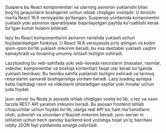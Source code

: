 Suspens
 bu React komponentlari va ularning asinxron yuklanishi bilan bog'liq jarayonlarni boshqarish uchun ishlab chiqilgan vositadir. U birinchi marta React 16.6 versiyasida qo'llangan. Suspense yordamida komponentni yuklash yoki asinxron operatsiyalar bajarilayotgan paytda ko'rsatilishi kerak bo'lgan kutish holatini bildiradi. 

 lazy 
 bu React komponentlarini asinxron ravishda yuklash uchun foydalaniladigan funksiya. U React 16.6 versiyasida joriy qilingan va kodni qism-qism bo'lib yuklash imkonini beradi, bu esa dastlabki yuklash vaqtini kamaytiradi va ilovaning umumiy ishlash tezligini oshiradi. 

Lazyloading 
 bu veb-sahifada yoki veb-ilovada resurslarni (masalan, rasmlar, videolar, komponentlar va boshqa kontentlar) faqat ular kerak bo'lganda yuklash texnikasi. Bu texnika sahifa yuklanish tezligini oshiradi va tarmoq resurslarini samarali boshqarishga yordam beradi. Lazy loading ayniqsa katta hajmdagi rasm va videolarni ishlatadigan saytlar yoki ilovalar uchun juda foydali. 

json-server 
bu Node.js asosida ishlab chiqilgan vosita bo'lib, u tez va oson tarzda REST API yaratish imkonini beradi. Bu asosan frontend ishlab chiquvchilar uchun foydali bo'lib, ularga real API'siz ham ma'lumotlarni olish, yuborish va sinovdan o'tkazish imkonini beradi. json-server ni ishlatish uchun hech qanday backend kod yozishga hojat yo'q; barchasi oddiy JSON fayl yordamida amalga oshiriladi.
